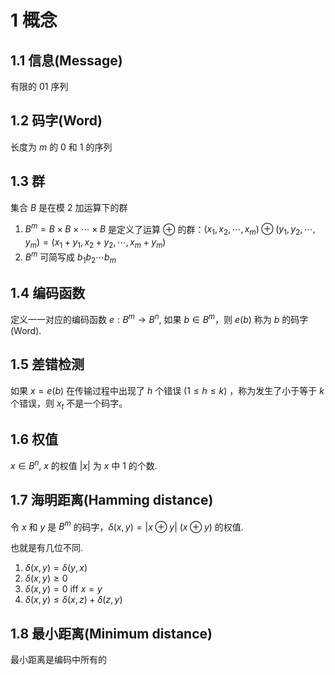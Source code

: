 # 1 概念

## 1.1 信息(Message)

有限的 01 序列

## 1.2 码字(Word)

长度为 $m$ 的 0 和 1 的序列

## 1.3 群

集合 $B$ 是在模 2 加运算下的群

1.  $B^m=B\times B\times \cdots \times B$  是定义了运算 $\oplus$ 的群：$(x_1,x_2,\cdots,x_m)\oplus (y_1,y_2,\cdots,y_m)=(x_1+y_1,x_2+y_2,\cdots,x_m+y_m)$
2. $B^m$ 可简写成 $b_1b_2\cdots b_m$
## 1.4 编码函数

定义一一对应的编码函数 $e: B^m \rightarrow B^n$, 如果 $b \in B^m$，则 $e(b)$ 称为 $b$  的码字(Word).

## 1.5 差错检测

如果 $x=e(b)$ 在传输过程中出现了 $h$ 个错误 ($1 \le h \le k$) ，称为发生了小于等于 $k$ 个错误，则 $x_t$ 不是一个码字。

## 1.6 权值

$x \in B^n$, $x$ 的权值 $|x|$ 为 $x$ 中 $1$ 的个数.

## 1.7 海明距离(Hamming distance)

令 $x$ 和 $y$ 是 $B^m$ 的码字，$\delta(x, y)=|x \oplus y|$  ($x \oplus y$) 的权值.

也就是有几位不同.

1. $\delta(x, y) = \delta(y, x)$
2. $\delta(x, y) \ge 0$
3. $\delta(x,y) = 0 \text{ iff } x=y$
4. $\delta(x, y) \le \delta(x, z) + \delta(z, y)$

## 1.8 最小距离(Minimum distance)

最小距离是编码中所有的